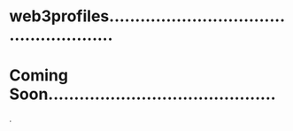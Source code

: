 # web3profiles......................................................
# Coming Soon............................................
.
